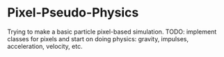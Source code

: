 # Pixel-Pseudo-Physics
Trying to make a basic particle pixel-based simulation. 
TODO: implement classes for pixels and start on doing physics: gravity, impulses, acceleration, velocity, etc.
